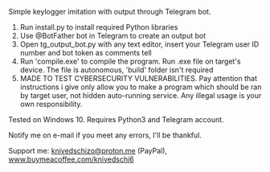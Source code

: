 Simple keylogger imitation with output through Telegram bot.

1. Run install.py to install required Python libraries
2. Use @BotFather bot in Telegram to create an output bot
3. Open tg_output_bot.py with any text editor, insert your Telegram user ID number and bot token as comments tell
4. Run 'compile.exe' to compile the program. Run .exe file on target's device. The file is autonomous, 'build' folder isn't required
5. MADE TO TEST CYBERSECURITY VULNERABILITIES. Pay attention that instructions i give only allow you to make a program which should be ran by target user, not hidden auto-running service. Any illegal usage is your own responsibility.

Tested on Windows 10.
Requires Python3 and Telegram account.

Notify me on e-mail if you meet any errors, I'll be thankful.

Support me: knivedschizo@proton.me (PayPal), www.buymeacoffee.com/knivedschi6
